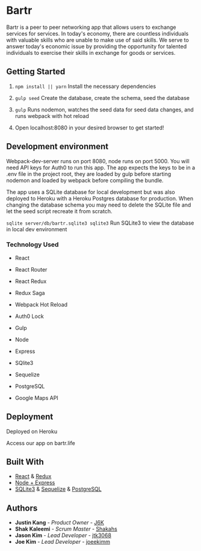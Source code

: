 # Bartr

Bartr is a peer to peer networking app that allows users to exchange services for services. In today's economy, there are countless individuals with valuable skills who are unable to make use of said skills. We serve to answer today's economic issue by providing the opportunity for talented individuals to exercise their skills in exchange for goods or services.

## Getting Started

1) `npm install || yarn` Install the necessary dependencies

2) `gulp seed` Create the database, create the schema, seed the database

3) `gulp` Runs nodemon, watches the seed data for seed data changes, and runs webpack with hot reload

4) Open localhost:8080 in your desired browser to get started!

## Development environment

Webpack-dev-server runs on port 8080, node runs on port 5000. You will need API keys for Auth0 to run this app. The app expects the keys to be in a .env file in the project root, they are loaded by gulp before starting nodemon and loaded by webpack before compiling the bundle.

The app uses a SQLite database for local development but was also deployed to Heroku with a Heroku Postgres database for production. When changing the database schema you may need to delete the SQLite file and let the seed script recreate it from scratch.

`sqlite server/db/bartr.sqlite3 sqlite3` Run SQLite3 to view the database in local dev environment

### Technology Used

- React

- React Router

- React Redux

- Redux Saga

- Webpack Hot Reload

- Auth0 Lock

- Gulp

- Node

- Express

- SQlite3

- Sequelize

- PostgreSQL

- Google Maps API

## Deployment

Deployed on Heroku

Access our app on bartr.life

## Built With

* [React](https://facebook.github.io/react/docs/hello-world.html) & [Redux](https://github.com/reactjs/react-redux)
* [Node + Express](https://expressjs.com/)
* [SQLite3](https://www.sqlite.org/) & [Sequelize](https://doclets.io/sequelize/sequelize/doclets) & [PostgreSQL](https://www.postgresql.org/)

## Authors

* **Justin Kang** - *Product Owner* - [J6K](https://github.com/j6k)
* **Shak Kaleemi** - *Scrum Master* - [Shakahs](https://github.com/shakahs)
* **Jason Kim** - *Lead Developer* - [jtk3068](https://github.com/jtk3068)
* **Joe Kim** - *Lead Developer* - [joeekimm](https://github.com/joeekimm)
